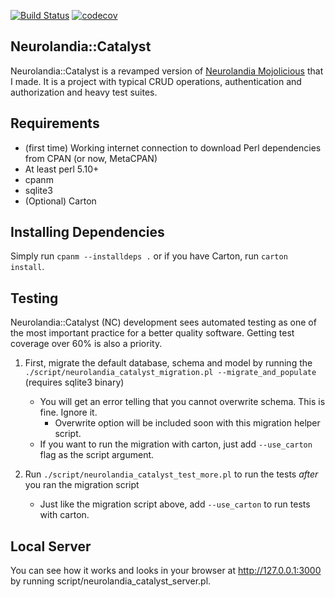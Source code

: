 [![Build Status](https://travis-ci.org/momozor/Neurolandia-Catalyst.svg?branch=master)](https://travis-ci.org/momozor/Neurolandia-Catalyst)
[![codecov](https://codecov.io/gh/momozor/Neurolandia-Catalyst/branch/master/graph/badge.svg)](https://codecov.io/gh/momozor/Neurolandia-Catalyst)

Neurolandia::Catalyst
---------------------
Neurolandia::Catalyst is a revamped version of [Neurolandia Mojolicious](https://github.com/momozor/neurolandia)
that I made. It is a project with typical CRUD operations, authentication and authorization and heavy test
suites.

Requirements
------------
* (first time) Working internet connection to download Perl dependencies
from CPAN (or now, MetaCPAN)
* At least perl 5.10+
* cpanm
* sqlite3
* (Optional) Carton

Installing Dependencies
-----------------------
Simply run `cpanm --installdeps .` or if you have Carton, run `carton install`.

Testing
-------
Neurolandia::Catalyst (NC) development sees automated testing as one of the
most important practice for a better quality software. Getting test coverage
over 60% is also a priority.

1. First, migrate the default database, schema and model by running the
`./script/neurolandia_catalyst_migration.pl --migrate_and_populate` (requires sqlite3 binary)
    - You will get an error telling that you cannot overwrite schema. This is fine. Ignore it.
        - Overwrite option will be included soon with this migration helper script.
    - If you want to run the migration with carton, just add `--use_carton`
    flag as the script argument. 

2. Run `./script/neurolandia_catalyst_test_more.pl` to run the tests *after*
you ran the migration script
    - Just like the migration script above, add `--use_carton` to run tests
    with carton.

Local Server
------------
You can see how it works and looks in your browser at http://127.0.0.1:3000 by
running script/neurolandia_catalyst_server.pl.
